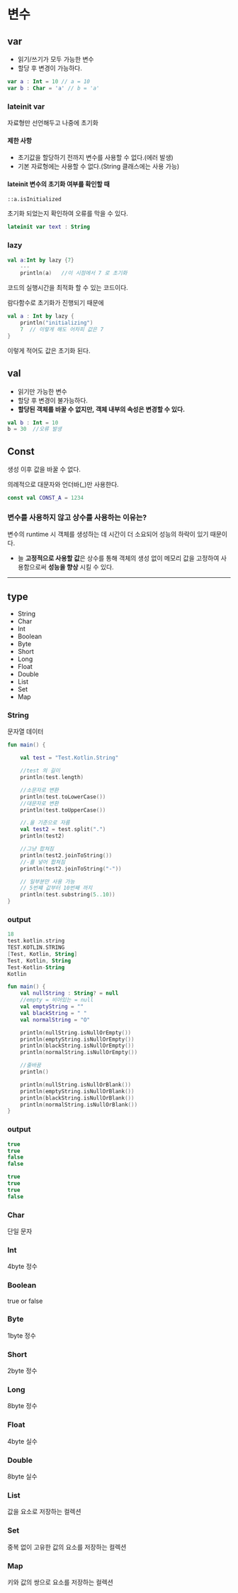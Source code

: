 # 변수

## var

- 읽기/쓰기가 모두 가능한 변수
- 할당 후 변경이 가능하다.   

```kotlin
var a : Int = 10 // a = 10
var b : Char = 'a' // b = 'a'
```
### lateinit var  

자료형만 선언해두고 나중에 초기화

#### 제한 사항
- 초기값을 할당하기 전까지 변수를 사용할 수 없다.(에러 발생)
- 기본 자료형에는 사용할 수 없다.(String 클래스에는 사용 가능)

####  lateinit 변수의 초기화 여부를 확인할 때

```::a.isInitialized``` 

초기화 되었는지 확인하여 오류를 막을 수 있다.
```kotlin
lateinit var text : String
```
### lazy
```kotlin
val a:Int by lazy {7} 
    ---
    println(a)   //이 시점에서 7 로 초기화 
```
코드의 실행시간을 최적화 할 수 있는 코드이다.

람다함수로 초기화가 진행되기 때문에 
```kotlin
val a : Int by lazy {
    println("initializing")
    7  // 이렇게 해도 어차피 값은 7
}
```
이렇게 적어도 값은 초기화 된다.
## val

- 읽기만 가능한 변수
- 할당 후 변경이 불가능하다.
- <b>할당된 객체를 바꿀 수 없지만, 객체 내부의 속성은 변경할 수 있다.</b>

```kotlin           
val b : Int = 10
b = 30  //오류 발생
```
## Const
생성 이후 값을 바꿀 수 없다.

의례적으로 대문자와 언더바(_)만 사용한다.
```kotlin
const val CONST_A = 1234
```
### 변수를 사용하지 않고 상수를 사용하는 이유는?
변수의 runtime 시 객체를 생성하는 데 시간이 더 소요되어 성능의 하락이 있기 때문이다.

- 늘 <b>고정적으로 사용할 값</b>은 상수를 통해 객체의 생성 없이 메모리 값을 고정하여 사용함으로써 <b>성능을 향상</b> 시킬 수 있다.

---

## type

- String
- Char
- Int
- Boolean
- Byte
- Short
- Long
- Float
- Double
- List
- Set
- Map

### String

문자열 데이터
```kotlin
fun main() {

    val test = "Test.Kotlin.String"

    //test 의 길이
    println(test.length)

    //소문자로 변환
    println(test.toLowerCase())
    //대문자로 변환
    println(test.toUpperCase())

    //.을 기준으로 자름
    val test2 = test.split(".")
    println(test2)

    //그냥 합쳐짐
    println(test2.joinToString())
    //-를 넣어 합쳐짐
    println(test2.joinToString("-"))

    // 일부분만 사용 가능
    // 5번쨰 값부터 10번째 까지
    println(test.substring(5..10))
}
```
### output
```kotlin
18
test.kotlin.string
TEST.KOTLIN.STRING
[Test, Kotlin, String]
Test, Kotlin, String
Test-Kotlin-String
Kotlin
```
```kotlin
fun main() {
    val nullString : String? = null
    //empty = 비어있는 = null
    val emptyString = ""
    val blackString = " "
    val normalString = "O"

    println(nullString.isNullOrEmpty())
    println(emptyString.isNullOrEmpty())
    println(blackString.isNullOrEmpty())
    println(normalString.isNullOrEmpty())

    //줄바꿈
    println()

    println(nullString.isNullOrBlank())
    println(emptyString.isNullOrBlank())
    println(blackString.isNullOrBlank())
    println(normalString.isNullOrBlank())
}
```
### output
```kotlin
true
true
false
false

true
true
true
false
```

### Char

단일 문자

### Int

4byte 정수

### Boolean

true or false

### Byte

1byte 정수

### Short 

2byte 정수

### Long

8byte 정수

### Float

4byte 실수

### Double

8byte 실수

### List 
값을 요소로 저장하는 컬렉션

### Set

중복 없이 고유한 값의 요소를 저장하는 컬렉션

### Map

키와 값의 쌍으로 요소를 저장하는 컬렉션